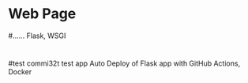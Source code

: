 
# Web Page 
#...... Flask, WSGI
#
#test commi32t
test app
Auto Deploy of Flask app with GitHub Actions, Docker


